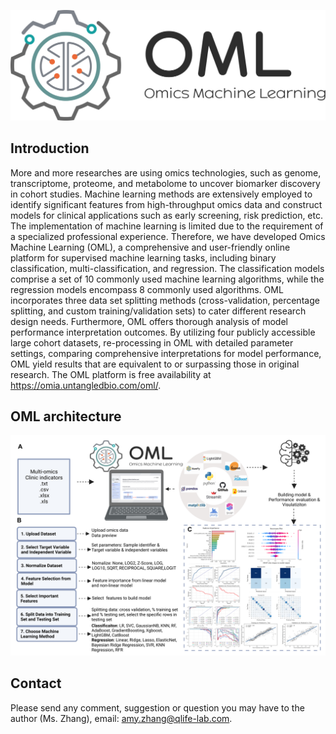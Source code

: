
![image](https://github.com/zhanglei0103/OML/blob/main/OML_logo/OML_Logo.png)

## Introduction
More and more researches are using omics technologies, such as genome, transcriptome, proteome, and metabolome to uncover biomarker discovery in cohort studies. Machine learning methods are extensively employed to identify significant features from high-throughput omics data and construct models for clinical applications such as early screening, risk prediction, etc. The implementation of machine learning is limited due to the requirement of a specialized professional experience. Therefore, we have developed Omics Machine Learning (OML), a comprehensive and user-friendly online platform for supervised machine learning tasks, including binary classification, multi-classification, and regression. The classification models comprise a set of 10 commonly used machine learning algorithms, while the regression models encompass 8 commonly used algorithms. OML incorporates three data set splitting methods (cross-validation, percentage splitting, and custom training/validation sets) to cater different research design needs. Furthermore, OML offers thorough analysis of model performance interpretation outcomes. By utilizing four publicly accessible large cohort datasets, re-processing in OML with detailed parameter settings, comparing comprehensive interpretations for model performance, OML yield results that are equivalent to or surpassing those in original research. The OML platform is free availability at https://omia.untangledbio.com/oml/. 

## OML architecture

![image](https://github.com/zhanglei0103/OML/blob/main/OML_logo/Figure1.png)


## Contact
Please send any comment, suggestion or question you may have to the author (Ms. Zhang), email: amy.zhang@qlife-lab.com.
